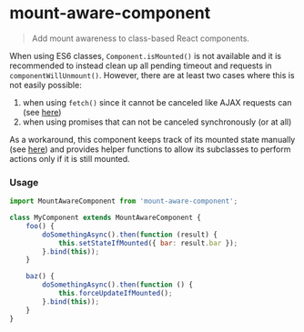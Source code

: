 # mount-aware-component

> Add mount awareness to class-based React components.

When using ES6 classes, `Component.isMounted()` is not available and it is recommended to instead clean up all
pending timeout and requests in `componentWillUnmount()`. However, there are at least two cases where this is not easily
possible:

  1. when using `fetch()` since it cannot be canceled like AJAX requests can (see [here](https://github.com/whatwg/fetch/issues/27))
  2. when using promises that can not be canceled synchronously (or at all)

As a workaround, this component keeps track of its mounted state manually (see [here](https://github.com/facebook/react/issues/3417)) and provides helper functions to allow its subclasses to perform actions only if it is still mounted.

### Usage

```js
import MountAwareComponent from 'mount-aware-component';

class MyComponent extends MountAwareComponent {
    foo() {
        doSomethingAsync().then(function (result) {
            this.setStateIfMounted({ bar: result.bar });
        }.bind(this));
    }

    baz() {
        doSomethingAsync().then(function () {
            this.forceUpdateIfMounted();
        }.bind(this));
    }
}
```
